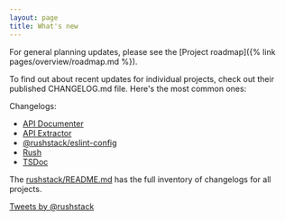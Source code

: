 ```yaml
---
layout: page
title: What's new
---
```


For general planning updates, please see the [Project roadmap]({% link pages/overview/roadmap.md %}).

To find out about recent updates for individual projects, check out their published CHANGELOG.md file.
Here's the most common ones:

Changelogs:
- [API Documenter](https://github.com/microsoft/rushstack/blob/master/apps/api-documenter/CHANGELOG.md)
- [API Extractor](https://github.com/microsoft/rushstack/blob/master/apps/api-extractor/CHANGELOG.md)
- [@<!-- -->rushstack/eslint-config](https://github.com/microsoft/rushstack/blob/master/stack/eslint-config/CHANGELOG.md)
- [Rush](https://github.com/microsoft/rushstack/blob/master/apps/rush/CHANGELOG.md)
- [TSDoc](https://github.com/microsoft/tsdoc/blob/master/tsdoc/CHANGELOG.md)

The [rushstack/README.md](https://github.com/microsoft/rushstack#published-packages) has the full inventory
of changelogs for all projects.

<a class="twitter-timeline" data-width="500" data-dnt="true" data-link-color="#c95228" href="https://twitter.com/rushstack?ref_src=twsrc%5Etfw">Tweets by @rushstack</a> <script async src="https://platform.twitter.com/widgets.js" charset="utf-8"></script>
